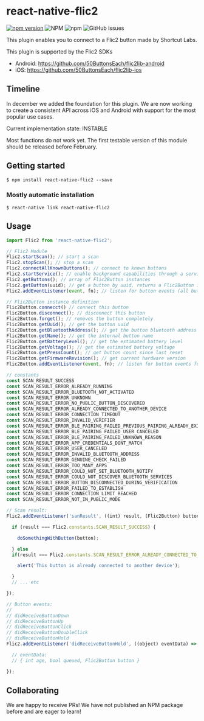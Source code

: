# react-native-flic2
[![npm version](https://img.shields.io/npm/v/react-native-flic2)](https://www.npmjs.com/package/react-native-flic2) ![NPM](https://img.shields.io/npm/l/react-native-flic2) ![npm](https://img.shields.io/npm/dm/react-native-flic2) ![GitHub issues](https://img.shields.io/github/issues-raw/X-Guard/react-native-flic2)

This plugin enables you to connect to a Flic2 button made by Shortcut Labs.

This plugin is supported by the Flic2 SDKs
- Android: https://github.com/50ButtonsEach/flic2lib-android
- iOS: https://github.com/50ButtonsEach/flic2lib-ios

## Timeline
In december we added the foundation for this plugin. We are now working to create a consistent API across iOS and Android with support for the most popular use cases. 

Current implementation state: INSTABLE

Most functions do not work yet. The first testable version of this module should be released before February.

## Getting started

`$ npm install react-native-flic2 --save`

### Mostly automatic installation

`$ react-native link react-native-flic2`

## Usage
```javascript
import Flic2 from 'react-native-flic2';

// Flic2 Module
Flic2.startScan(); // start a scan
Flic2.stopScan(); // stop a scan
Flic2.connectAllKnownButtons(); // connect to known buttons
Flic2.startService(); // enable background capabilities through a service on Android, ignored by iOS
Flic2.getButtons(); // array of Flic2Button instances
Flic2.getButton(uuid); // get a button by uuid, returns a Flic2Button instance
Flic2.addEventListener(event, fn); // listen for button events (all buttons). Possible events are: didReceiveButtonDown, didReceiveButtonUp, didReceiveButtonClick, didReceiveButtonDoubleClick, didReceiveButtonHold

// Flic2Button instance definition
Flic2Button.connecct() // connect this button
Flic2Button.disconnect(); // disconnect this button
Flic2Button.forget(); // removes the button completely
Flic2Button.getUuid(); // get the button uuid
Flic2Button.getBluetoothAddress(); // get the button bluetooth address
Flic2Button.getName(); // get the internal button name
Flic2Button.getBatteryLevel(); // get the estimated battery level
Flic2Button.getVoltage(); // get the estimated battery voltage
Flic2Button.getPressCount(); // get button count since last reset
Flic2Button.getFirmwareRevision(); // get current hardware version
Flic2Button.addEventListener(event, fn); // listen for button events for this particular button. Possible events are: didReceiveButtonDown, didReceiveButtonUp, didReceiveButtonClick, didReceiveButtonDoubleClick, didReceiveButtonHold

// constants
const SCAN_RESULT_SUCCESS                                                     = 0;
const SCAN_RESULT_ERROR_ALREADY_RUNNING                                       = 1;
const SCAN_RESULT_ERROR_BLUETOOTH_NOT_ACTIVATED                               = 2;
const SCAN_RESULT_ERROR_UNKNOWN                                               = 3;
const SCAN_RESULT_ERROR_NO_PUBLIC_BUTTON_DISCOVERED                           = 4;
const SCAN_RESULT_ERROR_ALREADY_CONNECTED_TO_ANOTHER_DEVICE                   = 5;
const SCAN_RESULT_ERROR_CONNECTION_TIMEOUT                                    = 6;
const SCAN_RESULT_ERROR_INVALID_VERIFIER                                      = 7;
const SCAN_RESULT_ERROR_BLE_PAIRING_FAILED_PREVIOUS_PAIRING_ALREADY_EXISTING  = 8;
const SCAN_RESULT_ERROR_BLE_PAIRING_FAILED_USER_CANCELED                      = 9;
const SCAN_RESULT_ERROR_BLE_PAIRING_FAILED_UNKNOWN_REASON                     = 10;
const SCAN_RESULT_ERROR_APP_CREDENTIALS_DONT_MATCH                            = 11;
const SCAN_RESULT_ERROR_USER_CANCELED                                         = 12;
const SCAN_RESULT_ERROR_INVALID_BLUETOOTH_ADDRESS                             = 13;
const SCAN_RESULT_ERROR_GENUINE_CHECK_FAILED                                  = 14;
const SCAN_RESULT_ERROR_TOO_MANY_APPS                                         = 15;
const SCAN_RESULT_ERROR_COULD_NOT_SET_BLUETOOTH_NOTIFY                        = 16;
const SCAN_RESULT_ERROR_COULD_NOT_DISCOVER_BLUETOOTH_SERVICES                 = 17;
const SCAN_RESULT_ERROR_BUTTON_DISCONNECTED_DURING_VERIFICATION               = 18;
const SCAN_RESULT_ERROR_FAILED_TO_ESTABLISH                                   = 19;
const SCAN_RESULT_ERROR_CONNECTION_LIMIT_REACHED                              = 20;
const SCAN_RESULT_ERROR_NOT_IN_PUBLIC_MODE                                    = 21;

// Scan result:
Flic2.addEventListener('sanResult', ((int) result, (Flic2Button) button) => {

  if (result === Flic2.constants.SCAN_RESULT_SUCCESS) {

    doSomethingWithButton(button);

  } else 
  if(result === Flic2.constants.SCAN_RESULT_ERROR_ALREADY_CONNECTED_TO_ANOTHER_DEVICE) {

    alert('This button is already connected to another device');

  }
  // ... etc

});

// Button events:
// 
// didReceiveButtonDown
// didReceiveButtonUp
// didReceiveButtonClick
// didReceiveButtonDoubleClick
// didReceiveButtonHold
Flic2.addEventListener('didReceiveButtonHold', ((object) eventData) => {

  // eventData:
  // { int age, bool queued, Flic2Button button }

});
```

## Collaborating
We are happy to receive PRs! We have not published an NPM package before and are eager to learn!